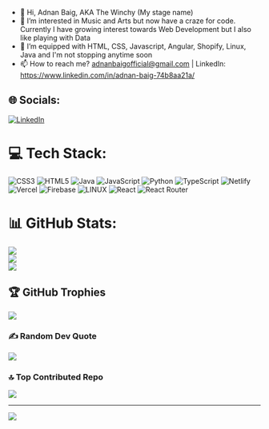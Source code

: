 - 👋 Hi, Adnan Baig, AKA The Winchy (My stage name)
- 👀 I’m interested in Music and Arts but now have a craze for code. Currently I have growing interest towards Web Development but I also like playing with Data
- 🌱 I’m equipped with HTML, CSS, Javascript, Angular, Shopify, Linux, Java and I'm not stopping anytime soon
- 📫 How to reach me? adnanbaigofficial@gmail.com | LinkedIn: https://www.linkedin.com/in/adnan-baig-74b8aa21a/


## 🌐 Socials:
[![LinkedIn](https://img.shields.io/badge/LinkedIn-%230077B5.svg?logo=linkedin&logoColor=white)](https://linkedin.com/in/https://www.linkedin.com/in/adnan-baig-74b8aa21a/) 

# 💻 Tech Stack:
![CSS3](https://img.shields.io/badge/css3-%231572B6.svg?style=for-the-badge&logo=css3&logoColor=white) ![HTML5](https://img.shields.io/badge/html5-%23E34F26.svg?style=for-the-badge&logo=html5&logoColor=white) ![Java](https://img.shields.io/badge/java-%23ED8B00.svg?style=for-the-badge&logo=java&logoColor=white) ![JavaScript](https://img.shields.io/badge/javascript-%23323330.svg?style=for-the-badge&logo=javascript&logoColor=%23F7DF1E) ![Python](https://img.shields.io/badge/python-3670A0?style=for-the-badge&logo=python&logoColor=ffdd54) ![TypeScript](https://img.shields.io/badge/typescript-%23007ACC.svg?style=for-the-badge&logo=typescript&logoColor=white) ![Netlify](https://img.shields.io/badge/netlify-%23000000.svg?style=for-the-badge&logo=netlify&logoColor=#00C7B7) ![Vercel](https://img.shields.io/badge/vercel-%23000000.svg?style=for-the-badge&logo=vercel&logoColor=white) ![Firebase](https://img.shields.io/badge/firebase-%23039BE5.svg?style=for-the-badge&logo=firebase) ![LINUX](https://img.shields.io/badge/Linux-FCC624?style=for-the-badge&logo=linux&logoColor=black) ![React](https://img.shields.io/badge/react-%2320232a.svg?style=for-the-badge&logo=react&logoColor=%2361DAFB) ![React Router](https://img.shields.io/badge/React_Router-CA4245?style=for-the-badge&logo=react-router&logoColor=white)
# 📊 GitHub Stats:
![](https://github-readme-stats.vercel.app/api?username=AdnanBaig96&theme=dark&show_icons=true&hide_border=true&count_private=true)<br/>
![](https://github-readme-streak-stats.herokuapp.com/?user=AdnanBaig96&theme=dark&hide_border=true)<br/>
![](https://github-readme-stats.vercel.app/api/top-langs/?username=AdnanBaig96&theme=dark&show_icons=true&hide_border=true&layout=compact)

## 🏆 GitHub Trophies
![](https://github-profile-trophy.vercel.app/?username=AdnanBaig96&theme=matrix&no-frame=true&no-bg=false&margin-w=4)

### ✍️ Random Dev Quote
![](https://quotes-github-readme.vercel.app/api?type=horizontal&theme=radical)

### 🔝 Top Contributed Repo
![](https://github-contributor-stats.vercel.app/api?username=AdnanBaig96&limit=5&theme=dark&combine_all_yearly_contributions=true)

---
[![](https://visitcount.itsvg.in/api?id=AdnanBaig96&icon=0&color=0)](https://visitcount.itsvg.in)

<!-- Proudly created with GPRM ( https://gprm.itsvg.in ) -->
